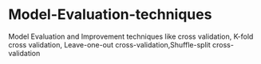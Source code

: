 # Model-Evaluation-techniques
Model Evaluation and Improvement techniques like cross validation, K-fold cross validation, Leave-one-out cross-validation,Shuffle-split cross-validation
